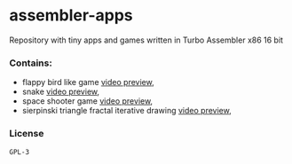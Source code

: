 # assembler-apps
Repository with tiny apps and games written in Turbo Assembler x86 16 bit 

### Contains:
* flappy bird like game [video preview](https://www.youtube.com/watch?v=FSH_v4WhRZI),
* snake [video preview](https://www.youtube.com/watch?v=hsdl8NLH8Yo),
* space shooter game [video preview](https://www.youtube.com/watch?v=0vO7g82rCj4),
* sierpinski triangle fractal iterative drawing [video preview](https://www.youtube.com/watch?v=kh-Ic8bsMEc),

### License
```GPL-3```
